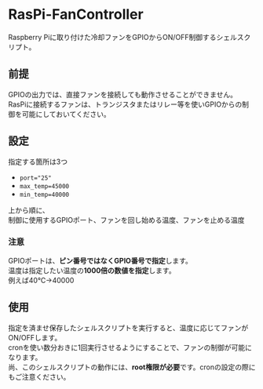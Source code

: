 # RasPi-FanController
Raspberry Piに取り付けた冷却ファンをGPIOからON/OFF制御するシェルスクリプト。

## 前提
GPIOの出力では、直接ファンを接続しても動作させることができません。  
RasPiに接続するファンは、トランジスタまたはリレー等を使いGPIOからの制御を可能にしておいてください。

## 設定
指定する箇所は3つ  
* `port="25"`  
* `max_temp=45000`  
* `min_temp=40000`  

上から順に、  
制御に使用するGPIOポート、ファンを回し始める温度、ファンを止める温度

### 注意
GPIOポートは、**ピン番号ではなくGPIO番号で指定**します。  
温度は指定したい温度の**1000倍の数値を指定**します。  
例えば40℃→40000  

## 使用
指定を済ませ保存したシェルスクリプトを実行すると、温度に応じてファンがON/OFFします。  
cronを使い数分おきに1回実行させるようにすることで、ファンの制御が可能になります。  
尚、このシェルスクリプトの動作には、**root権限が必要**です。cronの設定の際にもご注意ください。
